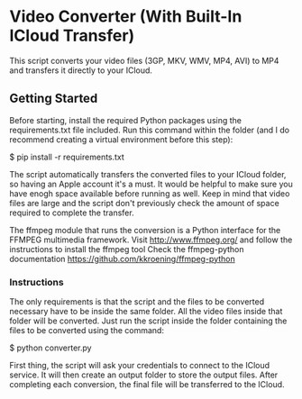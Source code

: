 # Video Converter (With Built-In ICloud Transfer)

This script converts your video files (3GP, MKV, WMV, MP4, AVI) to MP4 and transfers it directly to your ICloud.

## Getting Started

Before starting, install the required Python packages using the requirements.txt file included.
Run this command within the folder (and I do recommend creating a virtual environment before this step):

$ pip install -r requirements.txt

The script automatically transfers the converted files to your ICloud folder, so having an Apple account it's a must.
It would be helpful to make sure you have enogh space available before running as well. Keep in mind that video files are large and the script don't previously check the amount
of space required to complete the transfer.

The ffmpeg module that runs the conversion is a Python interface for the FFMPEG multimedia framework.
Visit http://www.ffmpeg.org/ and follow the instructions to install the ffmpeg tool
Check the ffmpeg-python documentation https://github.com/kkroening/ffmpeg-python

### Instructions

The only requirements is that the script and the files to be converted necessary have to be inside the same folder.
All the video files inside that folder will be converted. Just run the script inside the folder containing the files to be converted using the command:

$ python converter.py

First thing, the script will ask your credentials to connect to the ICloud service.
It will then create an output folder to store the output files. After completing each conversion, the final file will be transferred to the ICloud.


